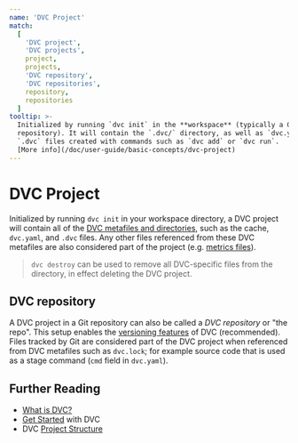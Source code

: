 ```yaml
---
name: 'DVC Project'
match:
  [
    'DVC project',
    'DVC projects',
    project,
    projects,
    'DVC repository',
    'DVC repositories',
    repository,
    repositories
  ]
tooltip: >-
  Initialized by running `dvc init` in the **workspace** (typically a Git
  repository). It will contain the `.dvc/` directory, as well as `dvc.yaml` and
  `.dvc` files created with commands such as `dvc add` or `dvc run`.  
  [More info](/doc/user-guide/basic-concepts/dvc-project)
---
```


# DVC Project

Initialized by running `dvc init` in your <abbr>workspace</abbr> directory, a
DVC project will contain all of the [DVC metafiles and
directories][dvc-metafiles], such as the <abbr>cache</abbr>, `dvc.yaml`, and
`.dvc` files. Any other files referenced from these DVC metafiles are also
considered part of the project (e.g.
[metrics files](/doc/command-reference/metrics)).

[dvc-metafiles]: /doc/user-guide/project-structure

> `dvc destroy` can be used to remove all DVC-specific files from the directory,
> in effect deleting the DVC project.

## DVC repository

A DVC project in a Git repository can also be called a _DVC repository_ or "the
repo". This setup enables the
[versioning features](/doc/start/data-and-model-versioning) of DVC
(recommended). Files tracked by Git are considered part of the DVC project when
referenced from DVC metafiles such as `dvc.lock`; for example source code that
is used as a <abbr>stage</abbr> command (`cmd` field in `dvc.yaml`).

## Further Reading

- [What is DVC?](/doc/user-guide/what-is-dvc)
- [Get Started](/doc/start) with DVC
- DVC [Project Structure](/doc/user-guide/project-structure)
